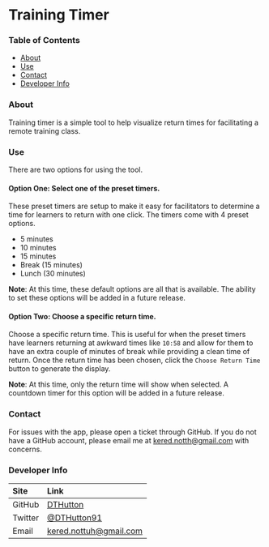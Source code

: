# Training Timer

### Table of Contents

* [About](#about)
* [Use](#use)
* [Contact](#contact)
* [Developer Info](#developer-info)


### About

Training timer is a simple tool to help visualize return times for facilitating a remote training class.


### Use

There are two options for using the tool.

#### Option One: Select one of the preset timers.

These preset timers are setup to make it easy for facilitators to determine a time for learners to return with one click. The timers come with 4 preset options.
* 5 minutes
* 10 minutes
* 15 minutes
* Break (15 minutes)
* Lunch (30 minutes)

**Note**: At this time, these default options are all that is available. The ability to set these options will be added in a future release.

#### Option Two: Choose a specific return time.

Choose a specific return time. This is useful for when the preset timers have learners returning at awkward times like `10:58` and allow for them to have an extra couple of minutes of break while providing a clean time of return. Once the return time has been chosen, click the `Choose Return Time` button to generate the display.

**Note**: At this time, only the return time will show when selected. A countdown timer for this option will be added in a future release.


### Contact

For issues with the app, please open a ticket through GitHub. If you do not have a GitHub account, please email me at kered.notth@gmail.com with concerns.


### Developer Info

| Site | Link |
|:---|:---|
| GitHub | [DTHutton](https://github.com/DTHutton) |
| Twitter | [@DTHutton91](https://twitter.com/DTHutton91) |
| Email | [kered.nottuh@gmail.com](mailto:kered.notth@gmail.com) |

